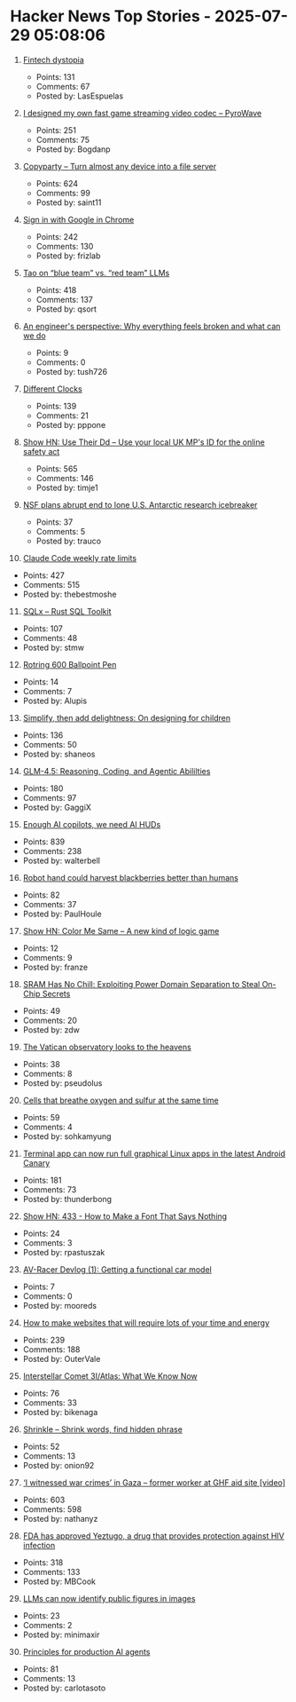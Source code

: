 # Hacker News Top Stories - 2025-07-29 05:08:06

1. [Fintech dystopia](https://fintechdystopia.com/)
   - Points: 131
   - Comments: 67
   - Posted by: LasEspuelas

2. [I designed my own fast game streaming video codec – PyroWave](https://themaister.net/blog/2025/06/16/i-designed-my-own-ridiculously-fast-game-streaming-video-codec-pyrowave/)
   - Points: 251
   - Comments: 75
   - Posted by: Bogdanp

3. [Copyparty – Turn almost any device into a file server](https://github.com/9001/copyparty)
   - Points: 624
   - Comments: 99
   - Posted by: saint11

4. [Sign in with Google in Chrome](https://underpassapp.com/news/2025/7/5.html)
   - Points: 242
   - Comments: 130
   - Posted by: frizlab

5. [Tao on “blue team” vs. “red team” LLMs](https://mathstodon.xyz/@tao/114915604830689046)
   - Points: 418
   - Comments: 137
   - Posted by: qsort

6. [An engineer's perspective: Why everything feels broken and what can we do](https://tushardadlani.com/the-leverage-arbitrage-why-everything-feels-broken)
   - Points: 9
   - Comments: 0
   - Posted by: tush726

7. [Different Clocks](https://ianto-cannon.github.io/clock.html)
   - Points: 139
   - Comments: 21
   - Posted by: pppone

8. [Show HN: Use Their Dd – Use your local UK MP's ID for the online safety act](https://use-their-id.com/)
   - Points: 565
   - Comments: 146
   - Posted by: timje1

9. [NSF plans abrupt end to lone U.S. Antarctic research icebreaker](https://www.science.org/content/article/nsf-plans-abrupt-end-lone-u-s-antarctic-research-icebreaker)
   - Points: 37
   - Comments: 5
   - Posted by: trauco

10. [Claude Code weekly rate limits](undefined)
   - Points: 427
   - Comments: 515
   - Posted by: thebestmoshe

11. [SQLx – Rust SQL Toolkit](https://github.com/launchbadge/sqlx)
   - Points: 107
   - Comments: 48
   - Posted by: stmw

12. [Rotring 600 Ballpoint Pen](https://www.shellshore.com/review-rotring-600-ballpoint-pen/)
   - Points: 14
   - Comments: 7
   - Posted by: Alupis

13. [Simplify, then add delightness: On designing for children](https://shaneosullivan.wordpress.com/2025/07/28/on-designing-for-children/)
   - Points: 136
   - Comments: 50
   - Posted by: shaneos

14. [GLM-4.5: Reasoning, Coding, and Agentic Abililties](https://z.ai/blog/glm-4.5)
   - Points: 180
   - Comments: 97
   - Posted by: GaggiX

15. [Enough AI copilots, we need AI HUDs](https://www.geoffreylitt.com/2025/07/27/enough-ai-copilots-we-need-ai-huds)
   - Points: 839
   - Comments: 238
   - Posted by: walterbell

16. [Robot hand could harvest blackberries better than humans](https://news.uark.edu/articles/79750/robot-hand-could-harvest-blackberries-better-than-humans)
   - Points: 82
   - Comments: 37
   - Posted by: PaulHoule

17. [Show HN: Color Me Same – A new kind of logic game](https://color-me-same.franzai.com/)
   - Points: 12
   - Comments: 9
   - Posted by: franze

18. [SRAM Has No Chill: Exploiting Power Domain Separation to Steal On-Chip Secrets](https://cacm.acm.org/research-highlights/sram-has-no-chill-exploiting-power-domain-separation-to-steal-on-chip-secrets/)
   - Points: 49
   - Comments: 20
   - Posted by: zdw

19. [The Vatican observatory looks to the heavens](https://www.newyorker.com/magazine/2025/08/04/the-vatican-observatory-looks-to-the-heavens)
   - Points: 38
   - Comments: 8
   - Posted by: pseudolus

20. [Cells that breathe oxygen and sulfur at the same time](https://www.quantamagazine.org/the-cells-that-breathe-two-ways-20250723/)
   - Points: 59
   - Comments: 4
   - Posted by: sohkamyung

21. [Terminal app can now run full graphical Linux apps in the latest Android Canary](https://www.androidauthority.com/linux-terminal-graphical-apps-3580905/)
   - Points: 181
   - Comments: 73
   - Posted by: thunderbong

22. [Show HN: 433 - How to Make a Font That Says Nothing](https://untested.sonnet.io/notes/433-how-to-make-a-font-that-says-nothing/)
   - Points: 24
   - Comments: 3
   - Posted by: rpastuszak

23. [AV-Racer Devlog (1): Getting a functional car model](https://wassimulator.com/blog/programming/av-racer/devlog_1.html)
   - Points: 7
   - Comments: 0
   - Posted by: mooreds

24. [How to make websites that will require lots of your time and energy](https://blog.jim-nielsen.com/2025/how-to-make-websites-that-require-lots-of-time-and-energy/)
   - Points: 239
   - Comments: 188
   - Posted by: OuterVale

25. [Interstellar Comet 3I/Atlas: What We Know Now](https://skyandtelescope.org/astronomy-news/interstellar-comet-3i-atlas-what-we-know-now/)
   - Points: 76
   - Comments: 33
   - Posted by: bikenaga

26. [Shrinkle – Shrink words, find hidden phrase](https://www.shrinkle.org/)
   - Points: 52
   - Comments: 13
   - Posted by: onion92

27. [‘I witnessed war crimes’ in Gaza – former worker at GHF aid site [video]](https://www.bbc.com/news/videos/cy8k8045nx9o)
   - Points: 603
   - Comments: 598
   - Posted by: nathanyz

28. [FDA has approved Yeztugo, a drug that provides protection against HIV infection](https://newatlas.com/infectious-diseases/hiv-prevention-fda-lenacapavir/)
   - Points: 318
   - Comments: 133
   - Posted by: MBCook

29. [LLMs can now identify public figures in images](https://minimaxir.com/2025/07/llms-identify-people/)
   - Points: 23
   - Comments: 2
   - Posted by: minimaxir

30. [Principles for production AI agents](https://www.app.build/blog/six-principles-production-ai-agents)
   - Points: 81
   - Comments: 13
   - Posted by: carlotasoto

